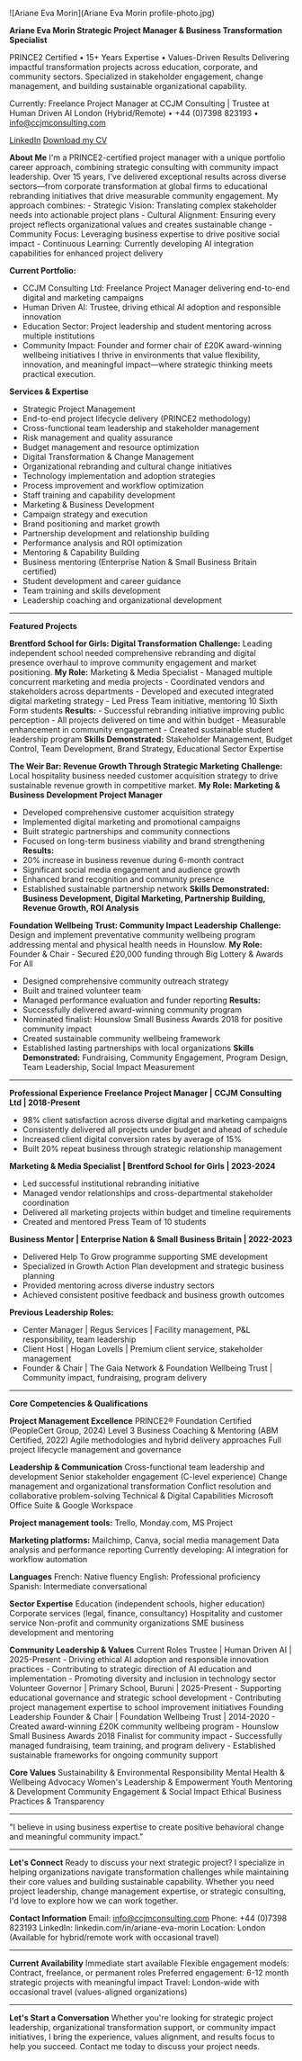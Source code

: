 ![Ariane Eva Morin](Ariane Eva Morin profile-photo.jpg)


**Ariane Eva Morin
Strategic Project Manager & Business Transformation Specialist**

PRINCE2 Certified • 15+ Years Expertise • Values-Driven Results
Delivering impactful transformation projects across education, corporate, and community sectors. Specialized in stakeholder engagement, change management, and building sustainable organizational capability.

Currently: Freelance Project Manager at CCJM Consulting | Trustee at Human Driven AI
London (Hybrid/Remote) 
•  +44 (0)7398 823193 •  info@ccjmconsulting.com

[LinkedIn](https://www.linkedin.com/in/ariane-eva-morin) 
[Download my CV](https://docs.google.com/document/d/1P7iQe0mcN0DPsqZLkfNc4vY4kZEwKdU-aKsVDbNK1vE/edit?usp=sharing) 

**About Me**
I'm a PRINCE2-certified project manager with a unique portfolio career approach, combining strategic consulting with community impact leadership. Over 15 years, I've delivered exceptional results across diverse sectors—from corporate transformation at global firms to educational rebranding initiatives that drive measurable community engagement.
My approach combines: - Strategic Vision: Translating complex stakeholder needs into actionable project plans - Cultural Alignment: Ensuring every project reflects organizational values and creates sustainable change - Community Focus: Leveraging business expertise to drive positive social impact - Continuous Learning: Currently developing AI integration capabilities for enhanced project delivery

**Current Portfolio:**
- CCJM Consulting Ltd: Freelance Project Manager delivering end-to-end digital and marketing campaigns 
- Human Driven AI: Trustee, driving ethical AI adoption and responsible innovation
- Education Sector: Project leadership and student mentoring across multiple institutions
- Community Impact: Founder and former chair of £20K award-winning wellbeing initiatives
I thrive in environments that value flexibility, innovation, and meaningful impact—where strategic thinking meets practical execution. 

**Services & Expertise**
- Strategic Project Management
- End-to-end project lifecycle delivery (PRINCE2 methodology)
- Cross-functional team leadership and stakeholder management
- Risk management and quality assurance
- Budget management and resource optimization
- Digital Transformation & Change Management
- Organizational rebranding and cultural change initiatives
- Technology implementation and adoption strategies
- Process improvement and workflow optimization
- Staff training and capability development
- Marketing & Business Development
- Campaign strategy and execution
- Brand positioning and market growth
- Partnership development and relationship building
- Performance analysis and ROI optimization
- Mentoring & Capability Building
- Business mentoring (Enterprise Nation & Small Business Britain certified)
- Student development and career guidance
- Team training and skills development
- Leadership coaching and organizational development
  
 --- 
**Featured Projects**

**Brentford School for Girls: Digital Transformation**
**Challenge:** Leading independent school needed comprehensive rebranding and digital presence overhaul to improve community engagement and market positioning.
**My Role:** Marketing & Media Specialist - Managed multiple concurrent marketing and media projects - Coordinated vendors and stakeholders across departments - Developed and executed integrated digital marketing strategy - Led Press Team initiative, mentoring 10 Sixth Form students
**Results:** - Successful rebranding initiative improving public perception - All projects delivered on time and within budget - Measurable enhancement in community engagement - Created sustainable student leadership program
**Skills Demonstrated:** Stakeholder Management, Budget Control, Team Development, Brand Strategy, Educational Sector Expertise

**The Weir Bar: Revenue Growth Through Strategic Marketing**
**Challenge:** Local hospitality business needed customer acquisition strategy to drive sustainable revenue growth in competitive market.
**My Role: Marketing & Business Development Project Manager** 
- Developed comprehensive customer acquisition strategy
- Implemented digital marketing and promotional campaigns 
- Built strategic partnerships and community connections
- Focused on long-term business viability and brand strengthening
**Results:**
- 20% increase in business revenue during 6-month contract
- Significant social media engagement and audience growth
- Enhanced brand recognition and community presence
- Established sustainable partnership network
**Skills Demonstrated: Business Development, Digital Marketing, Partnership Building, Revenue Growth, ROI Analysis**

**Foundation Wellbeing Trust: Community Impact Leadership**
**Challenge:** Design and implement preventative community wellbeing program addressing mental and physical health needs in Hounslow.
**My Role:** Founder & Chair - Secured £20,000 funding through Big Lottery & Awards For All 
- Designed comprehensive community outreach strategy
- Built and trained volunteer team
- Managed performance evaluation and funder reporting
**Results:**
- Successfully delivered award-winning community program
- Nominated finalist: Hounslow Small Business Awards 2018 for positive community impact
- Created sustainable community wellbeing framework
- Established lasting partnerships with local organizations
**Skills Demonstrated:** Fundraising, Community Engagement, Program Design, Team Leadership, Social Impact Measurement 

 --- 
**Professional Experience**
**Freelance Project Manager | CCJM Consulting Ltd | 2018-Present** 
- 98% client satisfaction across diverse digital and marketing campaigns
- Consistently delivered all projects under budget and ahead of schedule
- Increased client digital conversion rates by average of 15%
- Built 20% repeat business through strategic relationship management

**Marketing & Media Specialist | Brentford School for Girls | 2023-2024** 
- Led successful institutional rebranding initiative
- Managed vendor relationships and cross-departmental stakeholder coordination
- Delivered all marketing projects within budget and timeline requirements
- Created and mentored Press Team of 10 students

**Business Mentor | Enterprise Nation & Small Business Britain | 2022-2023** 
- Delivered Help To Grow programme supporting SME development
- Specialized in Growth Action Plan development and strategic business planning
- Provided mentoring across diverse industry sectors
- Achieved consistent positive feedback and business growth outcomes

**Previous Leadership Roles:** 
- Center Manager | Regus Services | Facility management, P&L responsibility, team leadership
- Client Host | Hogan Lovells | Premium client service, stakeholder management
- Founder & Chair | The Gaia Network & Foundation Wellbeing Trust | Community impact, fundraising, program delivery 

 --- 
**Core Competencies & Qualifications**

**Project Management Excellence**
PRINCE2® Foundation Certified (PeopleCert Group, 2024)
Level 3 Business Coaching & Mentoring (ABM Certified, 2022)
Agile methodologies and hybrid delivery approaches
Full project lifecycle management and governance

**Leadership & Communication**
Cross-functional team leadership and development
Senior stakeholder engagement (C-level experience)
Change management and organizational transformation
Conflict resolution and collaborative problem-solving
Technical & Digital Capabilities
Microsoft Office Suite & Google Workspace

**Project management tools:** Trello, Monday.com, MS Project

**Marketing platforms:** Mailchimp, Canva, social media management
Data analysis and performance reporting
Currently developing: AI integration for workflow automation

**Languages**
French: Native fluency
English: Professional proficiency
Spanish: Intermediate conversational

**Sector Expertise**
Education (independent schools, higher education)
Corporate services (legal, finance, consultancy)
Hospitality and customer service
Non-profit and community organizations
SME business development and mentoring

**Community Leadership & Values**
Current Roles
Trustee | Human Driven AI | 2025-Present - Driving ethical AI adoption and responsible innovation practices - Contributing to strategic direction of AI education and implementation - Promoting diversity and inclusion in technology sector
Volunteer Governor | Primary School, Buruni | 2025-Present - Supporting educational governance and strategic school development - Contributing project management expertise to school improvement initiatives
Founding Leadership
Founder & Chair | Foundation Wellbeing Trust | 2014-2020 - Created award-winning £20K community wellbeing program - Hounslow Small Business Awards 2018 Finalist for community impact - Successfully managed fundraising, team training, and program delivery - Established sustainable frameworks for ongoing community support

**Core Values**
Sustainability & Environmental Responsibility
Mental Health & Wellbeing Advocacy
Women's Leadership & Empowerment
Youth Mentoring & Development
Community Engagement & Social Impact
Ethical Business Practices & Transparency

 --- 
 
"I believe in using business expertise to create positive behavioral change and meaningful community impact." 

 --- 
**Let's Connect**
Ready to discuss your next strategic project?
I specialize in helping organizations navigate transformation challenges while maintaining their core values and building sustainable capability. Whether you need project leadership, change management expertise, or strategic consulting, I'd love to explore how we can work together.

**Contact Information**
Email: info@ccjmconsulting.com  Phone: +44 (0)7398 823193  LinkedIn: linkedin.com/in/ariane-eva-morin  Location: London (Available for hybrid/remote work with occasional travel)

 --- 
**Current Availability**
Immediate start available
Flexible engagement models: Contract, freelance, or permanent roles
Preferred engagement: 6-12 month strategic projects with meaningful impact
Travel: London-wide with occasional travel (values-aligned organizations)

 --- 
 
**Let's Start a Conversation**
Whether you're looking for strategic project leadership, organizational transformation support, or community impact initiatives, I bring the experience, values alignment, and results focus to help you succeed.
Contact me today to discuss your project needs.

